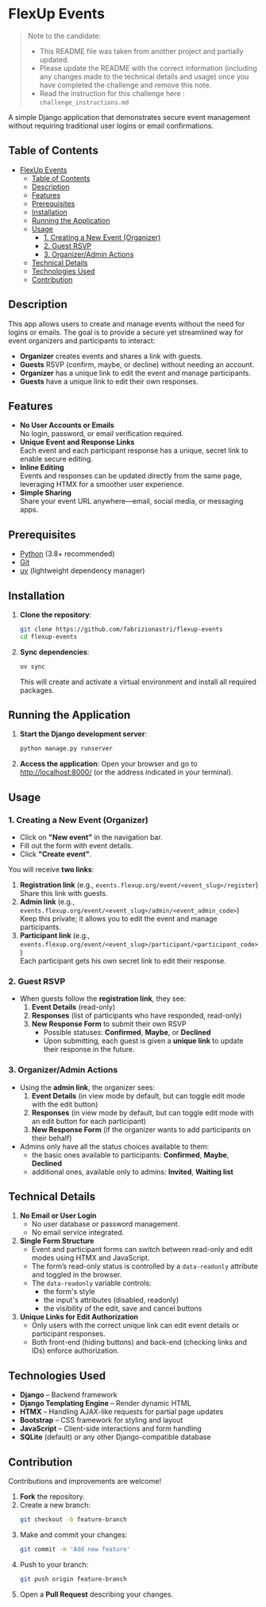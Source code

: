 # FlexUp Events

> Note to the candidate:
>
> - This README file was taken from another project and partially updated. 
> - Please update the README with the correct information (including any changes made to the technical details and usage) once you have completed the challenge and remove this note.
> - Read the instruction for this challenge here : `challenge_instructions.md`


A simple Django application that demonstrates secure event management without requiring traditional user logins or email confirmations.  

## Table of Contents
- [FlexUp Events](#flexup-events)
  - [Table of Contents](#table-of-contents)
  - [Description](#description)
  - [Features](#features)
  - [Prerequisites](#prerequisites)
  - [Installation](#installation)
  - [Running the Application](#running-the-application)
  - [Usage](#usage)
    - [1. Creating a New Event (Organizer)](#1-creating-a-new-event-organizer)
    - [2. Guest RSVP](#2-guest-rsvp)
    - [3. Organizer/Admin Actions](#3-organizeradmin-actions)
  - [Technical Details](#technical-details)
  - [Technologies Used](#technologies-used)
  - [Contribution](#contribution)



## Description
This app allows users to create and manage events without the need for logins or emails. The goal is to provide a secure yet streamlined way for event organizers and participants to interact:

- **Organizer** creates events and shares a link with guests.
- **Guests** RSVP (confirm, maybe, or decline) without needing an account.
- **Organizer** has a unique link to edit the event and manage participants.
- **Guests** have a unique link to edit their own responses.



## Features
- **No User Accounts or Emails**  
  No login, password, or email verification required.
- **Unique Event and Response Links**  
  Each event and each participant response has a unique, secret link to enable secure editing.
- **Inline Editing**  
  Events and responses can be updated directly from the same page, leveraging HTMX for a smoother user experience.
- **Simple Sharing**  
  Share your event URL anywhere—email, social media, or messaging apps.
  


## Prerequisites
- [Python](https://www.python.org/downloads/) (3.8+ recommended)
- [Git](https://git-scm.com/book/en/v2/Getting-Started-Installing-Git)
- [uv](https://docs.astral.sh/uv/) (lightweight dependency manager)



## Installation
1. **Clone the repository**:
   ```bash
   git clone https://github.com/fabrizionastri/flexup-events
   cd flexup-events
   ```
2. **Sync dependencies**:
   ```bash
   uv sync
   ```
   This will create and activate a virtual environment and install all required packages.



## Running the Application
1. **Start the Django development server**:
   ```bash
   python manage.py runserver
   ```
2. **Access the application**:
   Open your browser and go to [http://localhost:8000/](http://localhost:8000/) (or the address indicated in your terminal).



## Usage
### 1. Creating a New Event (Organizer)
- Click on **"New event"** in the navigation bar.
- Fill out the form with event details.
- Click **"Create event"**.

You will receive **two links**:
1. **Registration link** (e.g., `events.flexup.org/event/<event_slug>/register`)  
   Share this link with guests.
2. **Admin link** (e.g., `events.flexup.org/event/<event_slug>/admin/<event_admin_code>`)  
   Keep this private; it allows you to edit the event and manage participants.
3. **Participant link** (e.g., `events.flexup.org/event/<event_slug>/participant/<participant_code>`)  
   Each participant gets his own secret link to edit their response.

### 2. Guest RSVP
- When guests follow the **registration link**, they see:
  1. **Event Details** (read-only)
  2. **Responses** (list of participants who have responded, read-only)
  3. **New Response Form** to submit their own RSVP  
     - Possible statuses: **Confirmed**, **Maybe**, or **Declined**  
     - Upon submitting, each guest is given a **unique link** to update their response in the future.

### 3. Organizer/Admin Actions
- Using the **admin link**, the organizer sees:
  1. **Event Details** (in view mode by default, but can toggle edit mode with the edit button)
  2. **Responses** (in view mode by default, but can toggle edit mode with an edit button for each participant)
  3. **New Response Form** (if the organizer wants to add participants on their behalf)  
- Admins only have all the status choices available to them: 
  - the basic ones available to participants: **Confirmed**, **Maybe**, **Declined**
  - additional ones, available only to admins: **Invited**, **Waiting list**



## Technical Details
1. **No Email or User Login**  
   - No user database or password management.
   - No email service integrated.
2. **Single Form Structure**  
   - Event and participant forms can switch between read-only and edit modes using HTMX and JavaScript.
   - The form’s read-only status is controlled by a `data-readonly` attribute and toggled in the browser.
   - The `data-readonly` variable controls:
     - the form's style
     - the input's attributes (disabled, readonly)
     - the visibility of the edit, save and cancel buttons
3. **Unique Links for Edit Authorization**  
   - Only users with the correct unique link can edit event details or participant responses.
   - Both front-end (hiding buttons) and back-end (checking links and IDs) enforce authorization.



## Technologies Used
- **Django** – Backend framework  
- **Django Templating Engine** – Render dynamic HTML  
- **HTMX** – Handling AJAX-like requests for partial page updates  
- **Bootstrap** – CSS framework for styling and layout  
- **JavaScript** – Client-side interactions and form handling  
- **SQLite** (default) or any other Django-compatible database  



## Contribution
Contributions and improvements are welcome!  
1. **Fork** the repository.  
2. Create a new branch:  
   ```bash
   git checkout -b feature-branch
   ```
3. Make and commit your changes:  
   ```bash
   git commit -m 'Add new feature'
   ```
4. Push to your branch:  
   ```bash
   git push origin feature-branch
   ```
5. Open a **Pull Request** describing your changes.
